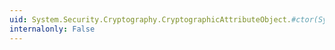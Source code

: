```yaml
---
uid: System.Security.Cryptography.CryptographicAttributeObject.#ctor(System.Security.Cryptography.Oid,System.Security.Cryptography.AsnEncodedDataCollection)
internalonly: False
---
```

